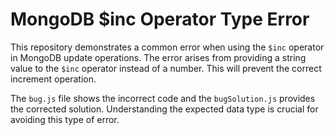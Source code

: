 # MongoDB $inc Operator Type Error

This repository demonstrates a common error when using the `$inc` operator in MongoDB update operations.  The error arises from providing a string value to the `$inc` operator instead of a number. This will prevent the correct increment operation.

The `bug.js` file shows the incorrect code and the `bugSolution.js` provides the corrected solution.  Understanding the expected data type is crucial for avoiding this type of error.
